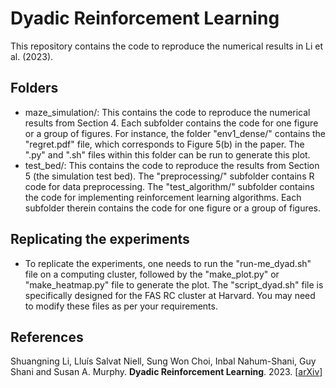# Dyadic Reinforcement Learning
This repository contains the code to reproduce the numerical results in Li et al. (2023).

## Folders
* maze_simulation/: This contains the code to reproduce the numerical results from Section 4. Each subfolder contains the code for one figure or a group of figures. For instance, the folder "env1_dense/" contains the "regret.pdf" file, which corresponds to Figure 5(b) in the paper. The ".py" and ".sh" files within this folder can be run to generate this plot.
* test_bed/: This contains the code to reproduce the results from Section 5 (the simulation test bed). The "preprocessing/" subfolder contains R code for data preprocessing. The "test_algorithm/" subfolder contains the code for implementing reinforcement learning algorithms. Each subfolder therein contains the code for one figure or a group of figures.

## Replicating the experiments
* To replicate the experiments, one needs to run the "run-me_dyad.sh" file on a computing cluster, followed by the "make_plot.py" or "make_heatmap.py" file to generate the plot. The "script_dyad.sh" file is specifically designed for the FAS RC cluster at Harvard. You may need to modify these files as per your requirements.

## References
Shuangning Li, Lluís Salvat Niell, Sung Won Choi, Inbal Nahum-Shani, Guy Shani and Susan A. Murphy. <b>Dyadic Reinforcement Learning</b>. 2023. [[arXiv](http://people.seas.harvard.edu/~samurphy/)]
